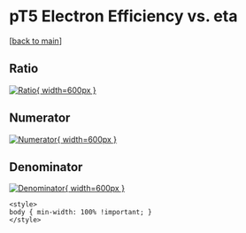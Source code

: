 # pT5 Electron Efficiency vs. eta

[[back to main](./)]



## Ratio

[![Ratio](../mtv/var/pT5_11_eff_eta.png){ width=600px }](../mtv/var/pT5_11_eff_eta.pdf)

## Numerator

[![Numerator](../mtv/num/pT5_11_eff_eta_num0.png){ width=600px }](../mtv/num/pT5_11_eff_eta_num0.pdf)

## Denominator

[![Denominator](../mtv/den/pT5_11_eff_eta_den.png){ width=600px }](../mtv/den/pT5_11_eff_eta_den.pdf)


``` {=html}
<style>
body { min-width: 100% !important; }
</style>
```

